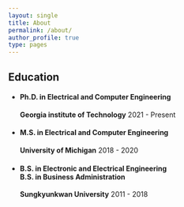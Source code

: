 ```yaml
---
layout: single
title: About
permalink: /about/
author_profile: true
type: pages
---
```


## Education
- #### Ph.D. in Electrical and Computer Engineering
  **Georgia institute of Technology**
  2021 - Present
- #### M.S. in Electrical and Computer Engineering
  **University of Michigan**
  2018 - 2020
- #### B.S. in Electronic and Electrical Engineering<br /> B.S. in Business Administration
  **Sungkyunkwan University**
  2011 - 2018  
